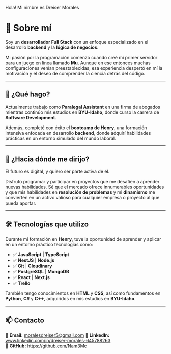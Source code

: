 Hola! 
Mi nimbre es Dreiser Morales

# 🚀 Sobre mí

Soy un **desarrollador Full Stack** con un enfoque especializado en el desarrollo **backend** y la **lógica de negocios**.

Mi pasión por la programación comenzó cuando creé mi primer servidor para un juego en línea llamado **Mu**. Aunque en ese entonces muchas configuraciones venían preestablecidas, esa experiencia despertó en mí la motivación y el deseo de comprender la ciencia detrás del código.  

---

## 💼 ¿Qué hago?

Actualmente trabajo como **Paralegal Assistant** en una firma de abogados mientras continúo mis estudios en **BYU-Idaho**, donde curso la carrera de **Software Development**.

Además, completé con éxito el **bootcamp de Henry**, una formación intensiva enfocada en desarrollo **backend**, donde adquirí habilidades prácticas en un entorno simulado del mundo laboral.  

---

## 🎯 ¿Hacia dónde me dirijo?

El futuro es digital, y quiero ser parte activa de él.

Disfruto programar y participar en proyectos que me desafíen a aprender nuevas habilidades. Sé que el mercado ofrece innumerables oportunidades y que mis habilidades en **resolución de problemas** y mi **dinamismo** me convierten en un activo valioso para cualquier empresa o proyecto al que pueda aportar.  

---

## 🛠️ Tecnologías que utilizo

Durante mi formación en **Henry**, tuve la oportunidad de aprender y aplicar en un entorno práctico tecnologías como:

- ✅ **JavaScript** | **TypeScript**
- ✅ **NestJS** | **Node.js**
- ✅ **Git** | **Cloudinary**
- ✅ **PostgreSQL** | **MongoDB**
- ✅ **React** | **Next.js**
- ✅ **Trello**

También tengo conocimientos en **HTML** y **CSS**, así como fundamentos en **Python**, **C#** y **C++**, adquiridos en mis estudios en **BYU-Idaho**.  

---

## 📫 Contacto

📧 **Email:** moralesdreiser5@gmail.com 
💼 **LinkedIn:** www.linkedin.com/in/dreiser-morales-645788263  
🐙 **GitHub:** https://github.com/Nam3Mc 
